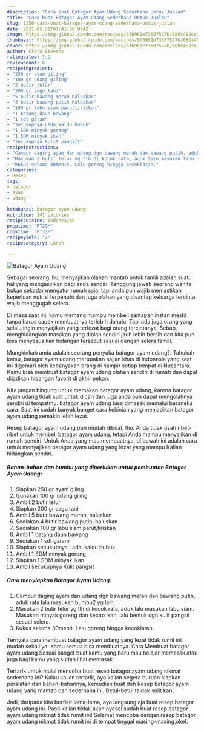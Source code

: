```yaml
---
description: "Cara buat Batagor Ayam Udang Sederhana Untuk Jualan"
title: "Cara buat Batagor Ayam Udang Sederhana Untuk Jualan"
slug: 1256-cara-buat-batagor-ayam-udang-sederhana-untuk-jualan
date: 2021-05-31T01:41:38.074Z
image: https://img-global.cpcdn.com/recipes/6f6961e73607537b/680x482cq70/batagor-ayam-udang-foto-resep-utama.jpg
thumbnail: https://img-global.cpcdn.com/recipes/6f6961e73607537b/680x482cq70/batagor-ayam-udang-foto-resep-utama.jpg
cover: https://img-global.cpcdn.com/recipes/6f6961e73607537b/680x482cq70/batagor-ayam-udang-foto-resep-utama.jpg
author: Clara Stevens
ratingvalue: 3.2
reviewcount: 6
recipeingredient:
- "250 gr ayam giling"
- "100 gr udang giling"
- "2 butir telur"
- "200 gr sagu tani"
- "5 butir bawang merah haluskan"
- "4 butir bawang putih haluskan"
- "100 gr labu siam paruttiriskan"
- "1 batang daun bawang"
- "1 sdt garam"
- "secukupnya Lada kaldu bubuk"
- "1 SDM minyak goreng"
- "1 SDM minyak ikan"
- "secukupnya Kulit pangsit"
recipeinstructions:
- "Campur daging ayam dan udang dgn bawang merah dan bawang putih, aduk rata lalu masukan bumbu2 yg lain."
- "Masukan 2 butir telur yg tlh di kocok rata, aduk lalu masukan labu siam. Masukan minyak goreng dan kecap ikan, lalu bentuk dgn kulit pangsit sesuai selera."
- "Kukus selama 30menit. Lalu goreng hingga kecoklatan."
categories:
- Resep
tags:
- batagor
- ayam
- udang

katakunci: batagor ayam udang 
nutrition: 241 calories
recipecuisine: Indonesian
preptime: "PT29M"
cooktime: "PT33M"
recipeyield: "2"
recipecategory: Lunch

---
```



![Batagor Ayam Udang](https://img-global.cpcdn.com/recipes/6f6961e73607537b/680x482cq70/batagor-ayam-udang-foto-resep-utama.jpg)

Sebagai seorang ibu, menyajikan olahan mantab untuk famili adalah suatu hal yang mengasyikan bagi anda sendiri. Tanggung jawab seorang  wanita bukan sekadar mengatur rumah saja, tapi anda pun wajib memastikan keperluan nutrisi terpenuhi dan juga olahan yang disantap keluarga tercinta wajib menggugah selera.

Di masa  saat ini, kamu memang mampu membeli santapan instan meski tanpa harus capek membuatnya terlebih dahulu. Tapi ada juga orang yang selalu ingin menyajikan yang terlezat bagi orang tercintanya. Sebab, menghidangkan masakan yang diolah sendiri jauh lebih bersih dan kita pun bisa menyesuaikan hidangan tersebut sesuai dengan selera famili. 



Mungkinkah anda adalah seorang penyuka batagor ayam udang?. Tahukah kamu, batagor ayam udang merupakan sajian khas di Indonesia yang saat ini digemari oleh kebanyakan orang di hampir setiap tempat di Nusantara. Kamu bisa membuat batagor ayam udang olahan sendiri di rumah dan dapat dijadikan hidangan favorit di akhir pekan.

Kita jangan bingung untuk memakan batagor ayam udang, karena batagor ayam udang tidak sulit untuk dicari dan juga anda pun dapat mengolahnya sendiri di tempatmu. batagor ayam udang bisa dimasak memalui beraneka cara. Saat ini sudah banyak banget cara kekinian yang menjadikan batagor ayam udang semakin lebih lezat.

Resep batagor ayam udang pun mudah dibuat, lho. Anda tidak usah ribet-ribet untuk membeli batagor ayam udang, tetapi Anda mampu menyajikan di rumah sendiri. Untuk Anda yang mau membuatnya, di bawah ini adalah cara untuk menyajikan batagor ayam udang yang lezat yang mampu Kalian hidangkan sendiri.

<!--inarticleads1-->

##### Bahan-bahan dan bumbu yang diperlukan untuk pembuatan Batagor Ayam Udang:

1. Siapkan 250 gr ayam giling
1. Gunakan 100 gr udang giling
1. Ambil 2 butir telur
1. Siapkan 200 gr sagu tani
1. Ambil 5 butir bawang merah, haluskan
1. Sediakan 4 butir bawang putih, haluskan
1. Sediakan 100 gr labu siam parut,tiriskan
1. Ambil 1 batang daun bawang
1. Sediakan 1 sdt garam
1. Siapkan secukupnya Lada, kaldu bubuk
1. Ambil 1 SDM minyak goreng
1. Siapkan 1 SDM minyak ikan
1. Ambil secukupnya Kulit pangsit




<!--inarticleads2-->

##### Cara menyiapkan Batagor Ayam Udang:

1. Campur daging ayam dan udang dgn bawang merah dan bawang putih, aduk rata lalu masukan bumbu2 yg lain.
1. Masukan 2 butir telur yg tlh di kocok rata, aduk lalu masukan labu siam. Masukan minyak goreng dan kecap ikan, lalu bentuk dgn kulit pangsit sesuai selera.
1. Kukus selama 30menit. Lalu goreng hingga kecoklatan.




Ternyata cara membuat batagor ayam udang yang lezat tidak rumit ini mudah sekali ya! Kamu semua bisa membuatnya. Cara Membuat batagor ayam udang Sesuai banget buat kamu yang baru mau belajar memasak atau juga bagi kamu yang sudah lihai memasak.

Tertarik untuk mulai mencoba buat resep batagor ayam udang nikmat sederhana ini? Kalau kalian tertarik, ayo kalian segera buruan siapkan peralatan dan bahan-bahannya, kemudian buat deh Resep batagor ayam udang yang mantab dan sederhana ini. Betul-betul taidak sulit kan. 

Jadi, daripada kita berfikir lama-lama, ayo langsung aja buat resep batagor ayam udang ini. Pasti kalian tiidak akan nyesel sudah buat resep batagor ayam udang nikmat tidak rumit ini! Selamat mencoba dengan resep batagor ayam udang nikmat tidak rumit ini di tempat tinggal masing-masing,oke!.

